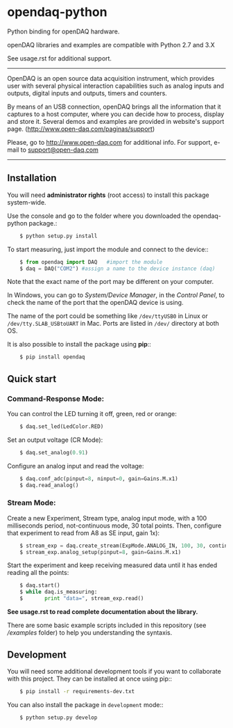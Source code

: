 # opendaq-python

Python binding for openDAQ hardware.

openDAQ libraries and examples are compatible with Python 2.7 and 3.X

See usage.rst for additional support.

* * *

OpenDAQ is an open source data acquisition instrument, which provides user with
several physical interaction capabilities such as analog inputs and outputs,
digital inputs and outputs, timers and counters.

By means of an USB connection, openDAQ brings all the information that it
captures to a host computer, where you can decide how to process, display and
store it. Several demos and examples are provided in website's support page.
(http://www.open-daq.com/paginas/support)

Please, go to http://www.open-daq.com for additional info.
For support, e-mail to support@open-daq.com

* * * 

## Installation

You will need **administrator rights** (root access) to install this package system-wide.

Use the console and go to the folder where you downloaded the opendaq-python package.:

```sh
    $ python setup.py install
```

To start measuring, just import the module and connect to the device::

```python
    $ from opendaq import DAQ 	#import the module
    $ daq = DAQ("COM2")	#assign a name to the device instance (daq)
```

Note that the exact name of the port may be different on your computer. 

In Windows, you can go to *System/Device Manager*, in the *Control Panel*, to check the name of the port that the openDAQ device is using.

The name of the port could be something like `/dev/ttyUSB0` in Linux or `/dev/tty.SLAB_USBtoUART` in Mac. Ports are listed in `/dev/` directory at both OS.


It is also possible to install the package using **pip**::

```sh
    $ pip install opendaq
```
    
## Quick start    

### Command-Response Mode:

You can control the LED turning it off, green, red or orange:

```python
    $ daq.set_led(LedColor.RED)
```

Set an output voltage (CR Mode):

```python
    $ daq.set_analog(0.91)
```

Configure an analog input and read the voltage:

```python
    $ daq.conf_adc(pinput=8, ninput=0, gain=Gains.M.x1)
    $ daq.read_analog()
```

### Stream Mode:

Create a new Experiment, Stream type, analog input mode, with a 100 milliseconds period, not-continuous
mode, 30 total points. Then, configure that experiment to read from A8 as SE input, gain 1x):


```python
    $ stream_exp = daq.create_stream(ExpMode.ANALOG_IN, 100, 30, continuous=False)
    $ stream_exp.analog_setup(pinput=8, gain=Gains.M.x1)
```

Start the experiment and keep receiving measured data until it has ended reading all the points:

```python
    $ daq.start()
    $ while daq.is_measuring:
    $ 		print "data=", stream_exp.read()
```

**See usage.rst to read complete documentation about the library.**

There are some basic example scripts included in this repository (see */examples* folder) to help you 
understanding the syntaxis.


## Development

You will need some additional development tools if you want to collaborate with this project.
They can be installed at once using pip::
```sh
    $ pip install -r requirements-dev.txt
```
You can also install the package in `development` mode::
```sh
    $ python setup.py develop
```



